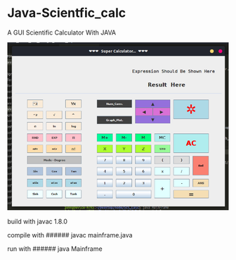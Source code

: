 # Java-Scientfic_calc
A GUI Scientific Calculator With JAVA

![Overview](https://raw.githubusercontent.com/N7K5/Java-Scientfic_calc/master/img.jpg)

build with javac 1.8.0

compile with ###### javac mainframe.java

run with ###### java Mainframe


